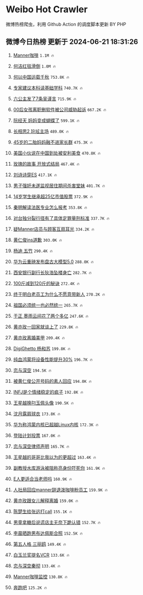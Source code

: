 # Weibo Hot Crawler 



微博热榜爬虫，利用 Github Action 的调度脚本更新 BY PHP 


## 微博今日热榜 更新于 2024-06-21 18:31:26 
1. [Manner咖啡](https://s.weibo.com/weibo?q=Manner%E5%92%96%E5%95%A1&t=31&band_rank=1&Refer=top) `1.1M 🔥` 

1. [何洁红毯滑倒](https://s.weibo.com/weibo?q=%23%E4%BD%95%E6%B4%81%E7%BA%A2%E6%AF%AF%E6%BB%91%E5%80%92%23&t=31&band_rank=2&Refer=top) `1.0M 🔥` 

1. [何以中国运载千秋](https://s.weibo.com/weibo?q=%23%E4%BD%95%E4%BB%A5%E4%B8%AD%E5%9B%BD%E8%BF%90%E8%BD%BD%E5%8D%83%E7%A7%8B%23&t=31&band_rank=3&Refer=top) `753.8K 🔥` 

1. [专家建议本科读基础学科](https://s.weibo.com/weibo?q=%23%E4%B8%93%E5%AE%B6%E5%BB%BA%E8%AE%AE%E6%9C%AC%E7%A7%91%E8%AF%BB%E5%9F%BA%E7%A1%80%E5%AD%A6%E7%A7%91%23&t=31&band_rank=4&Refer=top) `740.7K 🔥` 

1. [六公主发了7条吴谨言](https://s.weibo.com/weibo?q=%23%E5%85%AD%E5%85%AC%E4%B8%BB%E5%8F%91%E4%BA%867%E6%9D%A1%E5%90%B4%E8%B0%A8%E8%A8%80%23&t=31&band_rank=5&Refer=top) `715.9K 🔥` 

1. [00后女孩离职删软件被公司威胁起诉](https://s.weibo.com/weibo?q=%2300%E5%90%8E%E5%A5%B3%E5%AD%A9%E7%A6%BB%E8%81%8C%E5%88%A0%E8%BD%AF%E4%BB%B6%E8%A2%AB%E5%85%AC%E5%8F%B8%E5%A8%81%E8%83%81%E8%B5%B7%E8%AF%89%23&t=31&band_rank=6&Refer=top) `667.2K 🔥` 

1. [阮经天 妈妈变成蝴蝶了](https://s.weibo.com/weibo?q=%E9%98%AE%E7%BB%8F%E5%A4%A9%20%E5%A6%88%E5%A6%88%E5%8F%98%E6%88%90%E8%9D%B4%E8%9D%B6%E4%BA%86&t=31&band_rank=7&Refer=top) `599.1K 🔥` 

1. [长相思2 玱玹主场](https://s.weibo.com/weibo?q=%E9%95%BF%E7%9B%B8%E6%80%9D2%20%E7%8E%B1%E7%8E%B9%E4%B8%BB%E5%9C%BA&t=31&band_rank=8&Refer=top) `489.0K 🔥` 

1. [45岁的二胎妈妈融不进家长群](https://s.weibo.com/weibo?q=%2345%E5%B2%81%E7%9A%84%E4%BA%8C%E8%83%8E%E5%A6%88%E5%A6%88%E8%9E%8D%E4%B8%8D%E8%BF%9B%E5%AE%B6%E9%95%BF%E7%BE%A4%23&t=31&band_rank=9&Refer=top) `475.3K 🔥` 

1. [美国小伙说在中国到处被安利美食](https://s.weibo.com/weibo?q=%23%E7%BE%8E%E5%9B%BD%E5%B0%8F%E4%BC%99%E8%AF%B4%E5%9C%A8%E4%B8%AD%E5%9B%BD%E5%88%B0%E5%A4%84%E8%A2%AB%E5%AE%89%E5%88%A9%E7%BE%8E%E9%A3%9F%23&t=31&band_rank=10&Refer=top) `470.8K 🔥` 

1. [玫瑰的故事 开放式结局](https://s.weibo.com/weibo?q=%E7%8E%AB%E7%91%B0%E7%9A%84%E6%95%85%E4%BA%8B%20%E5%BC%80%E6%94%BE%E5%BC%8F%E7%BB%93%E5%B1%80&t=31&band_rank=11&Refer=top) `467.4K 🔥` 

1. [刘诗诗穿ES](https://s.weibo.com/weibo?q=%23%E5%88%98%E8%AF%97%E8%AF%97%E7%A9%BFES%23&t=31&band_rank=12&Refer=top) `417.1K 🔥` 

1. [男子强奸未遂监视居住期间杀害堂妹](https://s.weibo.com/weibo?q=%23%E7%94%B7%E5%AD%90%E5%BC%BA%E5%A5%B8%E6%9C%AA%E9%81%82%E7%9B%91%E8%A7%86%E5%B1%85%E4%BD%8F%E6%9C%9F%E9%97%B4%E6%9D%80%E5%AE%B3%E5%A0%82%E5%A6%B9%23&t=31&band_rank=13&Refer=top) `401.7K 🔥` 

1. [14岁学生继承超25亿市值股票](https://s.weibo.com/weibo?q=%2314%E5%B2%81%E5%AD%A6%E7%94%9F%E7%BB%A7%E6%89%BF%E8%B6%8525%E4%BA%BF%E5%B8%82%E5%80%BC%E8%82%A1%E7%A5%A8%23&t=31&band_rank=14&Refer=top) `372.9K 🔥` 

1. [秦明解读法医专业怎么报考](https://s.weibo.com/weibo?q=%23%E7%A7%A6%E6%98%8E%E8%A7%A3%E8%AF%BB%E6%B3%95%E5%8C%BB%E4%B8%93%E4%B8%9A%E6%80%8E%E4%B9%88%E6%8A%A5%E8%80%83%23&t=31&band_rank=15&Refer=top) `353.8K 🔥` 

1. [对台独分裂行径有了具体定罪量刑标准](https://s.weibo.com/weibo?q=%23%E5%AF%B9%E5%8F%B0%E7%8B%AC%E5%88%86%E8%A3%82%E8%A1%8C%E5%BE%84%E6%9C%89%E4%BA%86%E5%85%B7%E4%BD%93%E5%AE%9A%E7%BD%AA%E9%87%8F%E5%88%91%E6%A0%87%E5%87%86%23&t=31&band_rank=16&Refer=top) `337.7K 🔥` 

1. [疑Manner店员与顾客互扇耳光](https://s.weibo.com/weibo?q=%23%E7%96%91Manner%E5%BA%97%E5%91%98%E4%B8%8E%E9%A1%BE%E5%AE%A2%E4%BA%92%E6%89%87%E8%80%B3%E5%85%89%23&t=31&band_rank=17&Refer=top) `334.2K 🔥` 

1. [黄仁俊ins道歉](https://s.weibo.com/weibo?q=%23%E9%BB%84%E4%BB%81%E4%BF%8Ains%E9%81%93%E6%AD%89%23&t=31&band_rank=18&Refer=top) `303.0K 🔥` 

1. [杨迪 五竹](https://s.weibo.com/weibo?q=%E6%9D%A8%E8%BF%AA%20%E4%BA%94%E7%AB%B9&t=31&band_rank=19&Refer=top) `290.4K 🔥` 

1. [华为云重磅发布盘古大模型5.0](https://s.weibo.com/weibo?q=%23%E5%8D%8E%E4%B8%BA%E4%BA%91%E9%87%8D%E7%A3%85%E5%8F%91%E5%B8%83%E7%9B%98%E5%8F%A4%E5%A4%A7%E6%A8%A1%E5%9E%8B5.0%23&t=31&band_rank=20&Refer=top) `288.0K 🔥` 

1. [西安银行副行长狄浩坠楼身亡](https://s.weibo.com/weibo?q=%23%E8%A5%BF%E5%AE%89%E9%93%B6%E8%A1%8C%E5%89%AF%E8%A1%8C%E9%95%BF%E7%8B%84%E6%B5%A9%E5%9D%A0%E6%A5%BC%E8%BA%AB%E4%BA%A1%23&t=31&band_rank=21&Refer=top) `282.7K 🔥` 

1. [100斤减到120斤的秘诀](https://s.weibo.com/weibo?q=%23100%E6%96%A4%E5%87%8F%E5%88%B0120%E6%96%A4%E7%9A%84%E7%A7%98%E8%AF%80%23&t=31&band_rank=22&Refer=top) `272.4K 🔥` 

1. [终于明白老员工为什么不愿意带新人](https://s.weibo.com/weibo?q=%23%E7%BB%88%E4%BA%8E%E6%98%8E%E7%99%BD%E8%80%81%E5%91%98%E5%B7%A5%E4%B8%BA%E4%BB%80%E4%B9%88%E4%B8%8D%E6%84%BF%E6%84%8F%E5%B8%A6%E6%96%B0%E4%BA%BA%23&t=31&band_rank=23&Refer=top) `270.2K 🔥` 

1. [祖国必须统一也必然统一](https://s.weibo.com/weibo?q=%23%E7%A5%96%E5%9B%BD%E5%BF%85%E9%A1%BB%E7%BB%9F%E4%B8%80%E4%B9%9F%E5%BF%85%E7%84%B6%E7%BB%9F%E4%B8%80%23&t=31&band_rank=24&Refer=top) `265.7K 🔥` 

1. [于正 墨雨云间花了两个多亿](https://s.weibo.com/weibo?q=%E4%BA%8E%E6%AD%A3%20%E5%A2%A8%E9%9B%A8%E4%BA%91%E9%97%B4%E8%8A%B1%E4%BA%86%E4%B8%A4%E4%B8%AA%E5%A4%9A%E4%BA%BF&t=31&band_rank=25&Refer=top) `247.6K 🔥` 

1. [黄亦玫一回家就谈上了](https://s.weibo.com/weibo?q=%23%E9%BB%84%E4%BA%A6%E7%8E%AB%E4%B8%80%E5%9B%9E%E5%AE%B6%E5%B0%B1%E8%B0%88%E4%B8%8A%E4%BA%86%23&t=31&band_rank=26&Refer=top) `229.8K 🔥` 

1. [黄亦玫离婚美甲](https://s.weibo.com/weibo?q=%E9%BB%84%E4%BA%A6%E7%8E%AB%E7%A6%BB%E5%A9%9A%E7%BE%8E%E7%94%B2&t=31&band_rank=27&Refer=top) `209.4K 🔥` 

1. [DigiGhetto 杨和苏](https://s.weibo.com/weibo?q=DigiGhetto%20%E6%9D%A8%E5%92%8C%E8%8B%8F&t=31&band_rank=28&Refer=top) `199.8K 🔥` 

1. [纯血鸿蒙将设备性能提升30%](https://s.weibo.com/weibo?q=%23%E7%BA%AF%E8%A1%80%E9%B8%BF%E8%92%99%E5%B0%86%E8%AE%BE%E5%A4%87%E6%80%A7%E8%83%BD%E6%8F%90%E5%8D%8730%25%23&t=31&band_rank=29&Refer=top) `196.7K 🔥` 

1. [恋与深空](https://s.weibo.com/weibo?q=%E6%81%8B%E4%B8%8E%E6%B7%B1%E7%A9%BA&t=31&band_rank=30&Refer=top) `194.5K 🔥` 

1. [被黄仁俊公开号码的素人回应](https://s.weibo.com/weibo?q=%23%E8%A2%AB%E9%BB%84%E4%BB%81%E4%BF%8A%E5%85%AC%E5%BC%80%E5%8F%B7%E7%A0%81%E7%9A%84%E7%B4%A0%E4%BA%BA%E5%9B%9E%E5%BA%94%23&t=31&band_rank=31&Refer=top) `194.0K 🔥` 

1. [INFJ是个情绪稳定的疯子](https://s.weibo.com/weibo?q=%23INFJ%E6%98%AF%E4%B8%AA%E6%83%85%E7%BB%AA%E7%A8%B3%E5%AE%9A%E7%9A%84%E7%96%AF%E5%AD%90%23&t=31&band_rank=32&Refer=top) `192.8K 🔥` 

1. [王星越换叼玉佩头像](https://s.weibo.com/weibo?q=%23%E7%8E%8B%E6%98%9F%E8%B6%8A%E6%8D%A2%E5%8F%BC%E7%8E%89%E4%BD%A9%E5%A4%B4%E5%83%8F%23&t=31&band_rank=33&Refer=top) `190.5K 🔥` 

1. [沈月露肩球衣](https://s.weibo.com/weibo?q=%23%E6%B2%88%E6%9C%88%E9%9C%B2%E8%82%A9%E7%90%83%E8%A1%A3%23&t=31&band_rank=34&Refer=top) `173.8K 🔥` 

1. [华为称鸿蒙内核已超越Linux内核](https://s.weibo.com/weibo?q=%23%E5%8D%8E%E4%B8%BA%E7%A7%B0%E9%B8%BF%E8%92%99%E5%86%85%E6%A0%B8%E5%B7%B2%E8%B6%85%E8%B6%8ALinux%E5%86%85%E6%A0%B8%23&t=31&band_rank=35&Refer=top) `172.3K 🔥` 

1. [登陆计划投票](https://s.weibo.com/weibo?q=%E7%99%BB%E9%99%86%E8%AE%A1%E5%88%92%E6%8A%95%E7%A5%A8&t=31&band_rank=36&Refer=top) `167.0K 🔥` 

1. [恋与深空律师声明](https://s.weibo.com/weibo?q=%23%E6%81%8B%E4%B8%8E%E6%B7%B1%E7%A9%BA%E5%BE%8B%E5%B8%88%E5%A3%B0%E6%98%8E%23&t=31&band_rank=37&Refer=top) `165.7K 🔥` 

1. [王星越的哥哥比我以为的更超过](https://s.weibo.com/weibo?q=%23%E7%8E%8B%E6%98%9F%E8%B6%8A%E7%9A%84%E5%93%A5%E5%93%A5%E6%AF%94%E6%88%91%E4%BB%A5%E4%B8%BA%E7%9A%84%E6%9B%B4%E8%B6%85%E8%BF%87%23&t=31&band_rank=38&Refer=top) `163.4K 🔥` 

1. [副教授水库游泳被阻称亮身份吓死你](https://s.weibo.com/weibo?q=%23%E5%89%AF%E6%95%99%E6%8E%88%E6%B0%B4%E5%BA%93%E6%B8%B8%E6%B3%B3%E8%A2%AB%E9%98%BB%E7%A7%B0%E4%BA%AE%E8%BA%AB%E4%BB%BD%E5%90%93%E6%AD%BB%E4%BD%A0%23&t=31&band_rank=39&Refer=top) `161.9K 🔥` 

1. [E人更适合当老师吗](https://s.weibo.com/weibo?q=%23E%E4%BA%BA%E6%9B%B4%E9%80%82%E5%90%88%E5%BD%93%E8%80%81%E5%B8%88%E5%90%97%23&t=31&band_rank=40&Refer=top) `160.9K 🔥` 

1. [人社局回应manner辞退泼咖啡粉员工](https://s.weibo.com/weibo?q=%23%E4%BA%BA%E7%A4%BE%E5%B1%80%E5%9B%9E%E5%BA%94manner%E8%BE%9E%E9%80%80%E6%B3%BC%E5%92%96%E5%95%A1%E7%B2%89%E5%91%98%E5%B7%A5%23&t=31&band_rank=41&Refer=top) `159.9K 🔥` 

1. [黄亦玫跟女儿解释离婚](https://s.weibo.com/weibo?q=%23%E9%BB%84%E4%BA%A6%E7%8E%AB%E8%B7%9F%E5%A5%B3%E5%84%BF%E8%A7%A3%E9%87%8A%E7%A6%BB%E5%A9%9A%23&t=31&band_rank=42&Refer=top) `159.0K 🔥` 

1. [陈楚生给张远打call](https://s.weibo.com/weibo?q=%23%E9%99%88%E6%A5%9A%E7%94%9F%E7%BB%99%E5%BC%A0%E8%BF%9C%E6%89%93call%23&t=31&band_rank=43&Refer=top) `155.1K 🔥` 

1. [男童拿糖后说谎店主无奈下跪认错](https://s.weibo.com/weibo?q=%23%E7%94%B7%E7%AB%A5%E6%8B%BF%E7%B3%96%E5%90%8E%E8%AF%B4%E8%B0%8E%E5%BA%97%E4%B8%BB%E6%97%A0%E5%A5%88%E4%B8%8B%E8%B7%AA%E8%AE%A4%E9%94%99%23&t=31&band_rank=44&Refer=top) `152.7K 🔥` 

1. [李晨晒跑男布达佩斯合照](https://s.weibo.com/weibo?q=%23%E6%9D%8E%E6%99%A8%E6%99%92%E8%B7%91%E7%94%B7%E5%B8%83%E8%BE%BE%E4%BD%A9%E6%96%AF%E5%90%88%E7%85%A7%23&t=31&band_rank=45&Refer=top) `152.5K 🔥` 

1. [第五人格 三丽鸥](https://s.weibo.com/weibo?q=%E7%AC%AC%E4%BA%94%E4%BA%BA%E6%A0%BC%20%E4%B8%89%E4%B8%BD%E9%B8%A5&t=31&band_rank=46&Refer=top) `149.4K 🔥` 

1. [白玉兰奖提名VCR](https://s.weibo.com/weibo?q=%23%E7%99%BD%E7%8E%89%E5%85%B0%E5%A5%96%E6%8F%90%E5%90%8DVCR%23&t=31&band_rank=47&Refer=top) `133.6K 🔥` 

1. [恋与深空秦彻](https://s.weibo.com/weibo?q=%23%E6%81%8B%E4%B8%8E%E6%B7%B1%E7%A9%BA%E7%A7%A6%E5%BD%BB%23&t=31&band_rank=48&Refer=top) `133.4K 🔥` 

1. [Manner咖啡监控](https://s.weibo.com/weibo?q=%23Manner%E5%92%96%E5%95%A1%E7%9B%91%E6%8E%A7%23&t=31&band_rank=49&Refer=top) `130.8K 🔥` 

1. [奔跑吧](https://s.weibo.com/weibo?q=%E5%A5%94%E8%B7%91%E5%90%A7&t=31&band_rank=50&Refer=top) `125.2K 🔥` 

